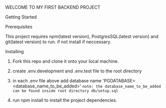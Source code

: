 WELCOME TO MY FIRST BACKEND PROJECT

Getting Started

Prerequisites

This project requires npm(latest version), PostgresSQL(latest version) and git(latest version) to run. if not install if neccessary.

Installing

1. Fork this repo and clone it onto your local machine.

2. create .env.development and .env.test file to the root directory

3. in each .env file above add database name 'PGDATABASE= <database_name_to_be_added>'
   `note: the database_name_to_be_added can be found inside root directory db/setup.sql`

4. run npm install to install the project dependencies.

